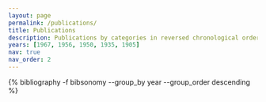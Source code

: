 ```yaml
---
layout: page
permalink: /publications/
title: Publications
description: Publications by categories in reversed chronological order. generated by jekyll-scholar.
years: [1967, 1956, 1950, 1935, 1905]
nav: true
nav_order: 2
---
```

<!-- _pages/publications.md -->
<div class="publications">

{% bibliography -f bibsonomy --group_by year --group_order descending %}


</div>
